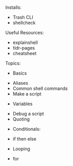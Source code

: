 Installs:

- Trash CLI
- shellcheck

Useful Resources:

- explainshell
- tldr-pages
- cheatsheet

Topics:

- Basics

* Aliases
* Common shell commands
* Make a script

- Variables

* Debug a script
* Quoting

- Conditionals:

* if then else

- Looping

* for
